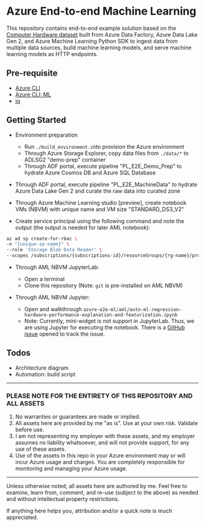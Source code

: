 # Azure End-to-end Machine Learning

This repository contains end-to-end example solution based on the [Computer Hardware dataset](http://archive.ics.uci.edu/ml/datasets/Computer+Hardware) built from Azure Data Factory, Azure Data Lake Gen 2, and Azure Machine Learning Python SDK to ingest data from multiple data sources, build machine learning models, and serve machine learning models as HTTP endpoints.

## Pre-requisite

- [Azure CLI](https://docs.microsoft.com/en-us/cli/azure/install-azure-cli?view=azure-cli-latest)
- [Azure CLI: ML](https://docs.microsoft.com/en-us/azure/machine-learning/service/reference-azure-machine-learning-cli)
- [jq](https://stedolan.github.io/jq/download/)

## Getting Started

- Environment preparation
  - Run `./build_environment.sh`to provision the Azure environment
  - Through Azure Storage Explorer, copy data files from `./data/*` to ADLSG2 "demo-prep" container
  - Through ADF portal, execute pipeline "PL_E2E_Demo_Prep" to hydrate Azure Cosmos DB and Azure SQL Database

- Through ADF portal, execute pipeline "PL_E2E_MachineData" to hydrate Azure Data Lake Gen 2 and curate the raw data into curated zone
- Through Azure Machine Learning studio [preview], create notebook VMs (NBVM) with unique name and VM size "STANDARD_DS3_V2"
- Create service principal using the following command and note the output (the output is needed for later AML notebook):

```bash
az ad sp create-for-rbac \
-n "{unique-sp-name}" \
--role 'Storage Blob Data Reader' \
--scopes /subscriptions/{subscriptions-id}/resourceGroups/{rg-name}/providers/Microsoft.Storage/storageAccounts/{adlsg2-name}
```
- Through AML NBVM JupyterLab:
  - Open a terminal
  - Clone this repository (Note: `git` is pre-installed on AML NBVM)

- Through AML NBVM Jupyter:
  - Open and walkthrough `azure-e2e-ml/aml/auto-ml-regression-hardware-performance-explanation-and-featurization.ipynb`
  - Note: Currently, mini-widget is not support in JupyterLab. Thus, we are using Jupyter for executing the notebook. There is a [GitHub issue](https://github.com/Azure/MachineLearningNotebooks/issues/666) opened to track the issue.

## Todos

- Architecture diagram
- Automation: build script

---

### PLEASE NOTE FOR THE ENTIRETY OF THIS REPOSITORY AND ALL ASSETS

1. No warranties or guarantees are made or implied.
2. All assets here are provided by me "as is". Use at your own risk. Validate before use.
3. I am not representing my employer with these assets, and my employer assumes no liability whatsoever, and will not provide support, for any use of these assets.
4. Use of the assets in this repo in your Azure environment may or will incur Azure usage and charges. You are completely responsible for monitoring and managing your Azure usage.

---

Unless otherwise noted, all assets here are authored by me. Feel free to examine, learn from, comment, and re-use (subject to the above) as needed and without intellectual property restrictions.

If anything here helps you, attribution and/or a quick note is much appreciated.